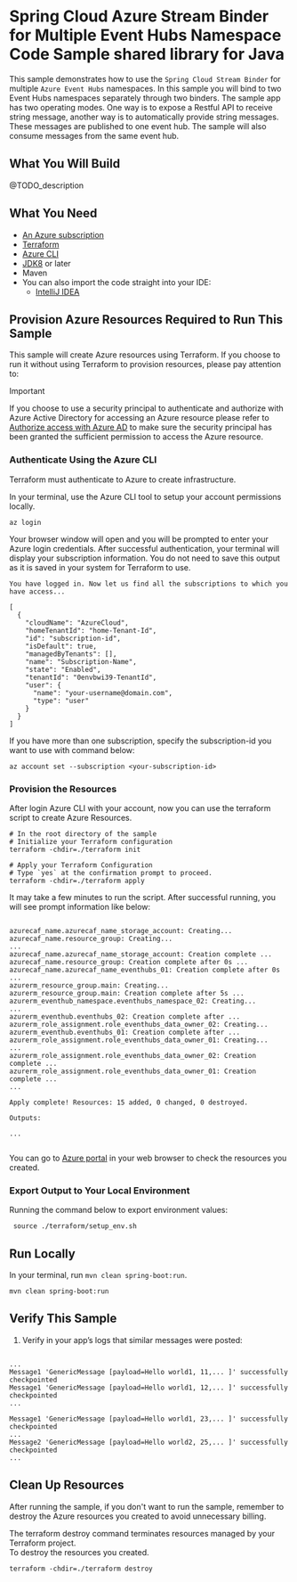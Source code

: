 # Spring Cloud Azure Stream Binder for Multiple Event Hubs Namespace Code Sample shared library for Java 

This sample demonstrates how to use the `Spring Cloud Stream Binder`
for multiple `Azure Event Hubs` namespaces. In this sample you will bind to
two Event Hubs namespaces separately through two binders. The sample app has two operating modes.
One way is to expose a Restful API to receive string message, another way is to automatically provide string messages.
These messages are published to one event hub. The sample will also consume messages from the same
event hub.

## What You Will Build
@TODO_description

## What You Need

- [An Azure subscription](https://azure.microsoft.com/free/)
- [Terraform](https://www.terraform.io/)
- [Azure CLI](https://docs.microsoft.com/cli/azure/install-azure-cli)
- [JDK8](https://www.oracle.com/java/technologies/downloads/) or later
- Maven
- You can also import the code straight into your IDE:
    - [IntelliJ IDEA](https://www.jetbrains.com/idea/download)

## Provision Azure Resources Required to Run This Sample
This sample will create Azure resources using Terraform. If you choose to run it without using Terraform to provision resources, please pay attention to:
> [!IMPORTANT]  
> If you choose to use a security principal to authenticate and authorize with Azure Active Directory for accessing an Azure resource
> please refer to [Authorize access with Azure AD](https://microsoft.github.io/spring-cloud-azure/docs/current/reference/html/index.html#authorize-access-with-azure-active-directory) to make sure the security principal has been granted the sufficient permission to access the Azure resource.

### Authenticate Using the Azure CLI
Terraform must authenticate to Azure to create infrastructure.

In your terminal, use the Azure CLI tool to setup your account permissions locally.

```shell
az login
```

Your browser window will open and you will be prompted to enter your Azure login credentials. After successful authentication, your terminal will display your subscription information. You do not need to save this output as it is saved in your system for Terraform to use.

```shell
You have logged in. Now let us find all the subscriptions to which you have access...

[
  {
    "cloudName": "AzureCloud",
    "homeTenantId": "home-Tenant-Id",
    "id": "subscription-id",
    "isDefault": true,
    "managedByTenants": [],
    "name": "Subscription-Name",
    "state": "Enabled",
    "tenantId": "0envbwi39-TenantId",
    "user": {
      "name": "your-username@domain.com",
      "type": "user"
    }
  }
]
```

If you have more than one subscription, specify the subscription-id you want to use with command below: 
```shell
az account set --subscription <your-subscription-id>
```

### Provision the Resources

After login Azure CLI with your account, now you can use the terraform script to create Azure Resources.

```shell
# In the root directory of the sample
# Initialize your Terraform configuration
terraform -chdir=./terraform init

# Apply your Terraform Configuration
# Type `yes` at the confirmation prompt to proceed.
terraform -chdir=./terraform apply

```




It may take a few minutes to run the script. After successful running, you will see prompt information like below:

```shell

azurecaf_name.azurecaf_name_storage_account: Creating...
azurecaf_name.resource_group: Creating...
...
azurecaf_name.azurecaf_name_storage_account: Creation complete ...
azurecaf_name.resource_group: Creation complete after 0s ...
azurecaf_name.azurecaf_name_eventhubs_01: Creation complete after 0s ...
azurerm_resource_group.main: Creating...
azurerm_resource_group.main: Creation complete after 5s ...
azurerm_eventhub_namespace.eventhubs_namespace_02: Creating...
...
azurerm_eventhub.eventhubs_02: Creation complete after ...
azurerm_role_assignment.role_eventhubs_data_owner_02: Creating...
azurerm_eventhub.eventhubs_01: Creation complete after ...
azurerm_role_assignment.role_eventhubs_data_owner_01: Creating...
...
azurerm_role_assignment.role_eventhubs_data_owner_02: Creation complete ...
azurerm_role_assignment.role_eventhubs_data_owner_01: Creation complete ...
...

Apply complete! Resources: 15 added, 0 changed, 0 destroyed.

Outputs:

...


```

You can go to [Azure portal](https://ms.portal.azure.com/) in your web browser to check the resources you created.

### Export Output to Your Local Environment
Running the command below to export environment values:

```shell
 source ./terraform/setup_env.sh
```

## Run Locally

In your terminal, run `mvn clean spring-boot:run`.


```shell
mvn clean spring-boot:run
```

## Verify This Sample

1.  Verify in your app’s logs that similar messages were posted:

```shell

...
Message1 'GenericMessage [payload=Hello world1, 11,... ]' successfully checkpointed
Message1 'GenericMessage [payload=Hello world1, 12,... ]' successfully checkpointed
...

Message1 'GenericMessage [payload=Hello world1, 23,... ]' successfully checkpointed
...
Message2 'GenericMessage [payload=Hello world2, 25,... ]' successfully checkpointed
...

```

## Clean Up Resources
After running the sample, if you don't want to run the sample, remember to destroy the Azure resources you created to avoid unnecessary billing.

The terraform destroy command terminates resources managed by your Terraform project.   
To destroy the resources you created.

```shell
terraform -chdir=./terraform destroy
```




